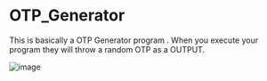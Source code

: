 # OTP_Generator
This is basically  a OTP Generator program . When you execute your program they will throw a random OTP as a OUTPUT. 

![image](https://github.com/sjoshihypen/OTP_Generator/assets/79572922/9f2e6600-d385-44f3-974c-43aaab97a63e)
